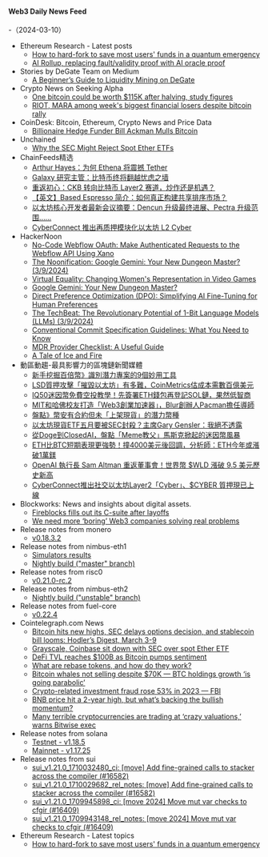 #### Web3 Daily News Feed
-（2024-03-10）

- Ethereum Research - Latest posts
  - [How to hard-fork to save most users' funds in a quantum emergency](https://ethresear.ch/t/how-to-hard-fork-to-save-most-users-funds-in-a-quantum-emergency/18901#post_1)
  - [AI Rollup, replacing fault/validity proof with AI oracle proof](https://ethresear.ch/t/ai-rollup-replacing-fault-validity-proof-with-ai-oracle-proof/15320#post_8)
- Stories by DeGate Team on Medium
  - [A Beginner’s Guide to Liquidity Mining on DeGate](https://medium.com/degate/a-beginners-guide-to-liquidity-mining-on-degate-59d0ce1b231a?source=rss-a24c95fa993d------2)
- Crypto News on Seeking Alpha
  - [One bitcoin could be worth $115K after halving, study figures](https://seekingalpha.com/news/4077698-one-bitcoin-could-be-worth-115k-after-halving-study-shows?utm_source=feed_news_crypto&utm_medium=referral&feed_item_type=news)
  - [RIOT, MARA among week's biggest financial losers despite bitcoin rally](https://seekingalpha.com/news/4077778-riot-mara-among-weeks-biggest-financial-losers-despite-bitcoin-rally?utm_source=feed_news_crypto&utm_medium=referral&feed_item_type=news)
- CoinDesk: Bitcoin, Ethereum, Crypto News and Price Data
  - [Billionaire Hedge Funder Bill Ackman Mulls Bitcoin](https://www.coindesk.com/business/2024/03/09/billionaire-hedge-funder-bill-ackman-mulls-bitcoin/?utm_medium=referral&utm_source=rss&utm_campaign=headlines)
- Unchained
  - [Why the SEC Might Reject Spot Ether ETFs](https://unchainedcrypto.com/why-the-sec-might-reject-spot-ether-etfs/)
- ChainFeeds精选
  - [Arthur Hayes：为何 Ethena 将震撼 Tether](https://www.jinse.cn/blockchain/3677117.html)
  - [Galaxy 研究主管：比特币终将翻越忧虑之墙](https://foresightnews.pro/article/detail/55147)
  - [重返初心：CKB 转向比特币 Layer2 赛道，炒作还是机遇？](https://substack.chainfeeds.xyz/p/ckb-layer2)
  - [【英文】Based Espresso 简介：如何真正构建共享排序市场？](https://hackmd.io/@EspressoSystems/BasedEspresso#The-Based-Espresso-design)
  - [以太坊核心开发者最新会议摘要：Dencun 升级最终进展、Pectra 升级范围......](https://www.theblockbeats.info/news/51635)
  - [CyberConnect 推出再质押模块化以太坊 L2 Cyber](https://twitter.com/CyberConnectHQ/status/1766117131513708664)
- HackerNoon
  - [No-Code Webflow OAuth: Make Authenticated Requests to the Webflow API Using Xano](https://hackernoon.com/no-code-webflow-oauth-make-authenticated-requests-to-the-webflow-api-using-xano?source=rss)
  - [The Noonification: Google Gemini: Your New Dungeon Master? (3/9/2024)](https://hackernoon.com/3-9-2024-noonification?source=rss)
  - [Virtual Equality: Changing Women's Representation in Video Games](https://hackernoon.com/virtual-equality-changing-womens-representation-in-video-games?source=rss)
  - [Google Gemini: Your New Dungeon Master?](https://hackernoon.com/google-gemini-your-new-dungeon-master?source=rss)
  - [Direct Preference Optimization (DPO): Simplifying AI Fine-Tuning for Human Preferences](https://hackernoon.com/direct-preference-optimization-dpo-simplifying-ai-fine-tuning-for-human-preferences?source=rss)
  - [The TechBeat: The Revolutionary Potential of 1-Bit Language Models (LLMs) (3/9/2024)](https://hackernoon.com/3-9-2024-techbeat?source=rss)
  - [Conventional Commit Specification Guidelines: What You Need to Know](https://hackernoon.com/conventional-commit-specification-guidelines-what-you-need-to-know?source=rss)
  - [MDR Provider Checklist: A Useful Guide](https://hackernoon.com/mdr-provider-checklist-a-useful-guide?source=rss)
  - [A Tale of Ice and Fire](https://hackernoon.com/a-tale-of-ice-and-fire?source=rss)
- 動區動趨-最具影響力的區塊鏈新聞媒體
  - [新手挖掘百倍幣》識別潛力專案的9個妙用工具](https://www.blocktempo.com/9-on-chain-tools-to-help-identify-potential-crypto-projects/)
  - [LSD質押攻擊「摧毀以太坊」有多難，CoinMetrics估成本需數百億美元](https://www.blocktempo.com/coinmetrics-ethereum-34-attack-no-longer-possible-as-cost-reaches-tens-of-billions-dollars/)
  - [IQ50迷因幣免費空投教學！先簽署ETH錢包再登記SOL鏈，果然低智商](https://www.blocktempo.com/iq50-meme-coin-free-airdrop-tutorial/)
  - [MIT和哈佛校友打造「Web3創業加速器」，Blur創辦人Pacman擔任導師](https://www.blocktempo.com/mit-and-harvard-alumni-co-launch-blockchain-accelerator/)
  - [盤點》幣安有合約但未「上架現貨」的潛力幣種](https://www.blocktempo.com/binance-future-market-not-online-spot-market/)
  - [以太坊現貨ETF五月要被SEC封殺？主席Gary Gensler：我絕不透露](https://www.blocktempo.com/gensler-refuses-to-say-whether-sec-will-approve-ethereum-spot-etf-application/)
  - [從Doge到ClosedAI，盤點「Meme教父」馬斯克掀起的迷因幣風暴](https://www.blocktempo.com/what-are-the-meme-coins-related-to-musk/)
  - [ETH比BTC短期表現更強勢！撞4000美元後回調，分析師：ETH今年或漲破1萬鎂](https://www.blocktempo.com/ethereum-breaks-through-4000-analysts-eth-may-rise-above-10000-this-year/)
  - [OpenAI 執行長 Sam Altman 重返董事會！世界幣 $WLD 漲破 9.5 美元歷史新高](https://www.blocktempo.com/openai-announces-sam-altman-rejoins-board/)
  - [CyberConnect推出社交以太坊Layer2「Cyber」、$CYBER 質押現已上線](https://www.blocktempo.com/cyberconnect-launches-cyber-the-social-layer-2-with-restaking/)
- Blockworks: News and insights about digital assets.
  - [Fireblocks fills out its C-suite after layoffs](https://blockworks.co/news/fireblocks-csuite-layoffs-cryptocom)
  - [We need more ‘boring’ Web3 companies solving real problems](https://blockworks.co/news/web3-companies-real-problems-infrastructure)
- Release notes from monero
  - [v0.18.3.2](https://github.com/monero-project/monero/releases/tag/v0.18.3.2)
- Release notes from nimbus-eth1
  - [Simulators results](https://github.com/status-im/nimbus-eth1/releases/tag/sim-stat)
  - [Nightly build ("master" branch)](https://github.com/status-im/nimbus-eth1/releases/tag/nightly)
- Release notes from risc0
  - [v0.21.0-rc.2](https://github.com/risc0/risc0/releases/tag/v0.21.0-rc.2)
- Release notes from nimbus-eth2
  - [Nightly build ("unstable" branch)](https://github.com/status-im/nimbus-eth2/releases/tag/nightly)
- Release notes from fuel-core
  - [v0.22.4](https://github.com/FuelLabs/fuel-core/releases/tag/v0.22.4)
- Cointelegraph.com News
  - [Bitcoin hits new highs, SEC delays options decision, and stablecoin bill looms: Hodler’s Digest, March 3-9](https://cointelegraph.com/magazine/bitcoin-hits-new-highs-sec-delays-options-decision-stablecoin-bill-looms-hodlers-digest-march-3-9/)
  - [Grayscale, Coinbase sit down with SEC over spot Ether ETF](https://cointelegraph.com/news/grayscale-coinbase-met-sec-spot-ether-etf)
  - [DeFi TVL reaches $100B as Bitcoin pumps sentiment](https://cointelegraph.com/news/defi-tvl-reaches-100b-bitcoin-pumps-sentiment)
  - [What are rebase tokens, and how do they work?](https://cointelegraph.com/explained/what-are-rebase-tokens-and-how-do-they-work)
  - [Bitcoin whales not selling despite $70K — BTC holdings growth ‘is going parabolic’](https://cointelegraph.com/news/bitcoin-whales-not-selling-btc-price-70k)
  - [Crypto-related investment fraud rose 53% in 2023 — FBI](https://cointelegraph.com/news/crypto-investment-fraud-fbi-united-states-scams)
  - [BNB price hit a 2-year high, but what’s backing the bullish momentum?](https://cointelegraph.com/news/bnb-price-hits-a-2-year-high-but-whats-backing-the-bullish-momentum)
  - [Many terrible cryptocurrencies are trading at ‘crazy valuations,’ warns Bitwise exec](https://cointelegraph.com/news/crypto-projects-trading-crazy-valuations-bitwise)
- Release notes from solana
  - [Testnet - v1.18.5](https://github.com/solana-labs/solana/releases/tag/v1.18.5)
  - [Mainnet - v1.17.25](https://github.com/solana-labs/solana/releases/tag/v1.17.25)
- Release notes from sui
  - [sui_v1.21.0_1710032480_ci: [move] Add fine-grained calls to stacker across the compiler (#16582)](https://github.com/MystenLabs/sui/releases/tag/sui_v1.21.0_1710032480_ci)
  - [sui_v1.21.0_1710029682_rel_notes: [move] Add fine-grained calls to stacker across the compiler (#16582)](https://github.com/MystenLabs/sui/releases/tag/sui_v1.21.0_1710029682_rel_notes)
  - [sui_v1.21.0_1709945898_ci: [move 2024] Move mut var checks to cfgir (#16409)](https://github.com/MystenLabs/sui/releases/tag/sui_v1.21.0_1709945898_ci)
  - [sui_v1.21.0_1709943148_rel_notes: [move 2024] Move mut var checks to cfgir (#16409)](https://github.com/MystenLabs/sui/releases/tag/sui_v1.21.0_1709943148_rel_notes)
- Ethereum Research - Latest topics
  - [How to hard-fork to save most users' funds in a quantum emergency](https://ethresear.ch/t/how-to-hard-fork-to-save-most-users-funds-in-a-quantum-emergency/18901)
